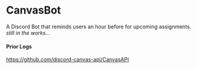 # CanvasBot

A Discord Bot that reminds users an hour before for upcoming assignments.<br>
*still in the works...*

#### Prior Logs
https://github.com/discord-canvas-api/CanvasAPI
